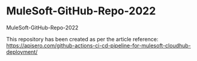 # MuleSoft-GitHub-Repo-2022
MuleSoft-GitHub-Repo-2022

This repository has been created as per the article reference: https://apisero.com/github-actions-ci-cd-pipeline-for-mulesoft-cloudhub-deployment/
